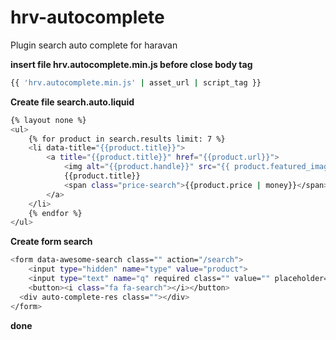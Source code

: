 # hrv-autocomplete

Plugin search auto complete for haravan

**insert file hrv.autocomplete.min.js before close body tag**

```sh
{{ 'hrv.autocomplete.min.js' | asset_url | script_tag }}
```

**Create file search.auto.liquid**

```sh
{% layout none %}
<ul>
	{% for product in search.results limit: 7 %}
	<li data-title="{{product.title}}">
		<a title="{{product.title}}" href="{{product.url}}">
			<img alt="{{product.handle}}" src="{{ product.featured_image | img_url: 'thumb' }}">
			{{product.title}}
			<span class="price-search">{{product.price | money}}</span>
		</a>
	</li>
	{% endfor %}
</ul>
```

**Create form search**

```sh
<form data-awesome-search class="" action="/search">
	<input type="hidden" name="type" value="product">
	<input type="text" name="q" required class="" value="" placeholder="Tìm kiếm">
	<button><i class="fa fa-search"></i></button>
  <div auto-complete-res class=""></div>
</form>
```

**done**
